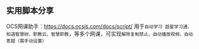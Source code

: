 ## 实用脚本分享
OCS网课助手：https://docs.ocsjs.com/docs/script/
用于`自动学习 超星学习通，知道智慧树，职教云，智慧职教`，等多个网课，可实现`解除复制禁止，自动播放视频，自动答题（需手动设置）`